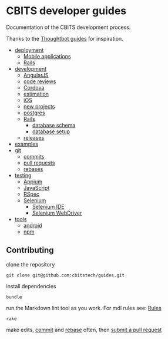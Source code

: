 # CBITS developer guides

Documentation of the CBITS development process.

Thanks to the [Thoughtbot guides](https://github.com/thoughtbot/guides) for
inspiration.

* [deployment](/deployment)
  * [Mobile applications](/deployment/mobile_apps)
  * [Rails](/deployment/rails)
* [development](/development)
  * [AngularJS](/development/angular)
  * [code reviews](/development/code_reviews)
  * [Cordova](/development/cordova)
  * [estimation](/development/estimation)
  * [iOS](/development/ios)
  * [new projects](/development/new_projects)
  * [postgres](/development/postgres)
  * [Rails](/development/rails)
    * [database schema](/development/rails/database_schema)
    * [database setup](/development/rails/database_setup)
  * [releases](/development/releases)
* [examples](/examples)
* [git](/git)
  * [commits](/git/commits)
  * [pull requests](/git/pull_requests)
  * [rebases](/git/rebases)
* [testing](/testing)
  * [Appium](/testing/appium)
  * [JavaScript](/testing/javascript)
  * [RSpec](/testing/rspec)
  * [Selenium](/testing/selenium)
    * [Selenium IDE](/testing/selenium/selenium_ide)
    * [Selenium WebDriver](/testing/selenium/selenium_webdriver)
* [tools](/tools)
  * [android](/tools/android)
  * [npm](/tools/npm)

## Contributing

clone the repository

```
git clone git@github.com:cbitstech/guides.git
```

install dependencies

```
bundle
```

run the Markdown lint tool as you work. For mdl rules see:
[Rules](https://github.com/mivok/markdownlint/blob/master/docs/RULES.md)

```
rake
```

make edits, [commit](/git/commits) and [rebase](/git/rebases) often, then
[submit a pull request](/git/pull_requests)

